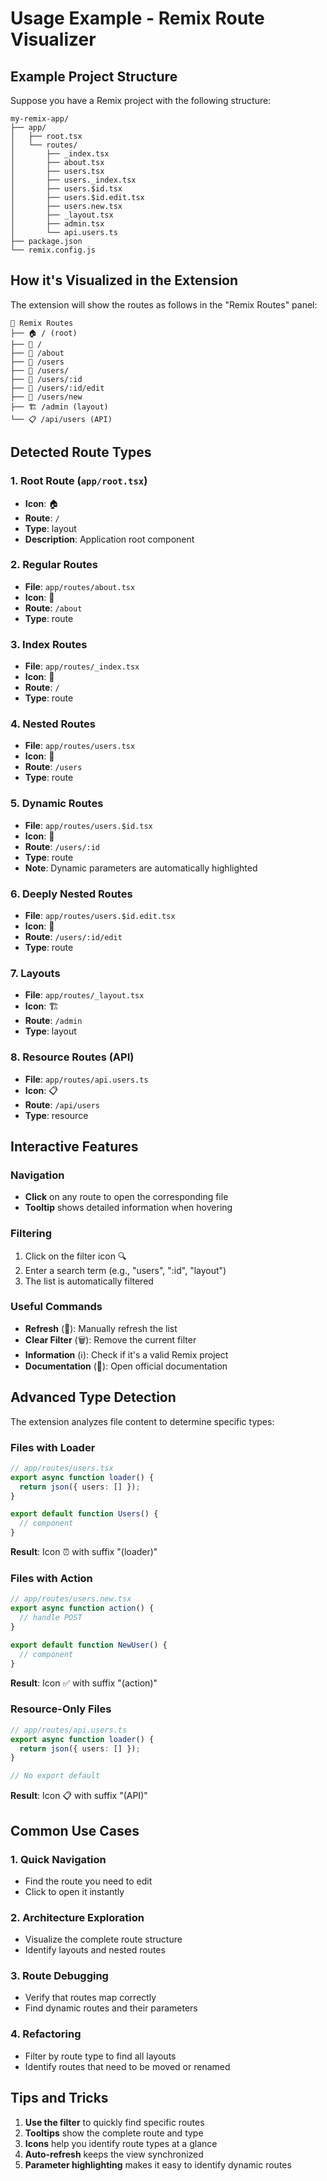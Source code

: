 # Usage Example - Remix Route Visualizer

## Example Project Structure

Suppose you have a Remix project with the following structure:

```
my-remix-app/
├── app/
│   ├── root.tsx
│   └── routes/
│       ├── _index.tsx
│       ├── about.tsx
│       ├── users.tsx
│       ├── users._index.tsx
│       ├── users.$id.tsx
│       ├── users.$id.edit.tsx
│       ├── users.new.tsx
│       ├── _layout.tsx
│       ├── admin.tsx
│       └── api.users.ts
├── package.json
└── remix.config.js
```

## How it's Visualized in the Extension

The extension will show the routes as follows in the "Remix Routes" panel:

```
📁 Remix Routes
├── 🏠 / (root)
├── 📄 /
├── 📄 /about
├── 📄 /users
├── 📄 /users/
├── 🔄 /users/:id
├── 🔄 /users/:id/edit
├── 📄 /users/new
├── 🏗️ /admin (layout)
└── 📋 /api/users (API)
```

## Detected Route Types

### 1. Root Route (`app/root.tsx`)

- **Icon**: 🏠
- **Route**: `/`
- **Type**: layout
- **Description**: Application root component

### 2. Regular Routes

- **File**: `app/routes/about.tsx`
- **Icon**: 📄
- **Route**: `/about`
- **Type**: route

### 3. Index Routes

- **File**: `app/routes/_index.tsx`
- **Icon**: 📄
- **Route**: `/`
- **Type**: route

### 4. Nested Routes

- **File**: `app/routes/users.tsx`
- **Icon**: 📄
- **Route**: `/users`
- **Type**: route

### 5. Dynamic Routes

- **File**: `app/routes/users.$id.tsx`
- **Icon**: 🔄
- **Route**: `/users/:id`
- **Type**: route
- **Note**: Dynamic parameters are automatically highlighted

### 6. Deeply Nested Routes

- **File**: `app/routes/users.$id.edit.tsx`
- **Icon**: 🔄
- **Route**: `/users/:id/edit`
- **Type**: route

### 7. Layouts

- **File**: `app/routes/_layout.tsx`
- **Icon**: 🏗️
- **Route**: `/admin`
- **Type**: layout

### 8. Resource Routes (API)

- **File**: `app/routes/api.users.ts`
- **Icon**: 📋
- **Route**: `/api/users`
- **Type**: resource

## Interactive Features

### Navigation

- **Click** on any route to open the corresponding file
- **Tooltip** shows detailed information when hovering

### Filtering

1. Click on the filter icon 🔍
2. Enter a search term (e.g., "users", ":id", "layout")
3. The list is automatically filtered

### Useful Commands

- **Refresh** (🔄): Manually refresh the list
- **Clear Filter** (🗑️): Remove the current filter
- **Information** (ℹ️): Check if it's a valid Remix project
- **Documentation** (📖): Open official documentation

## Advanced Type Detection

The extension analyzes file content to determine specific types:

### Files with Loader

```typescript
// app/routes/users.tsx
export async function loader() {
  return json({ users: [] });
}

export default function Users() {
  // component
}
```

**Result**: Icon ⏰ with suffix "(loader)"

### Files with Action

```typescript
// app/routes/users.new.tsx
export async function action() {
  // handle POST
}

export default function NewUser() {
  // component
}
```

**Result**: Icon ✅ with suffix "(action)"

### Resource-Only Files

```typescript
// app/routes/api.users.ts
export async function loader() {
  return json({ users: [] });
}

// No export default
```

**Result**: Icon 📋 with suffix "(API)"

## Common Use Cases

### 1. Quick Navigation

- Find the route you need to edit
- Click to open it instantly

### 2. Architecture Exploration

- Visualize the complete route structure
- Identify layouts and nested routes

### 3. Route Debugging

- Verify that routes map correctly
- Find dynamic routes and their parameters

### 4. Refactoring

- Filter by route type to find all layouts
- Identify routes that need to be moved or renamed

## Tips and Tricks

1. **Use the filter** to quickly find specific routes
2. **Tooltips** show the complete route and type
3. **Icons** help you identify route types at a glance
4. **Auto-refresh** keeps the view synchronized
5. **Parameter highlighting** makes it easy to identify dynamic routes
